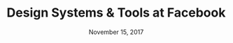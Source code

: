 ---
date: November 15, 2017
title: Design Systems & Tools at Facebook
speaker: Cristobal Castilla & Zack Schiller
link: https://vimeo.com/242899818
image: images/talks/ds-facebook.jpg
description: Facebook designers show how their teams collaborate. They also show a demo of internally developed tools that help them design faster and more consistenly at scale.

---